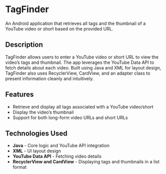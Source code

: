 # TagFinder

An Android application that retrieves all tags and the thumbnail of a YouTube video or short based on the provided URL.

## Description

TagFinder allows users to enter a YouTube video or short URL to view the video’s tags and thumbnail. The app leverages the YouTube Data API to fetch details about each video. Built using Java and XML for layout design, TagFinder also uses RecyclerView, CardView, and an adapter class to present information cleanly and intuitively.

## Features
- Retrieve and display all tags associated with a YouTube video/short
- Display the video’s thumbnail
- Support for both long-form video URLs and short URLs

## Technologies Used
- **Java** - Core logic and YouTube API integration
- **XML** - UI layout design
- **YouTube Data API** - Fetching video details
- **RecyclerView and CardView** - Displaying tags and thumbnails in a list format

